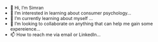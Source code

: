 - 👋 Hi, I’m Simran
- 👀 I’m interested in learning about consumer psychology...
- 🌱 I’m currently learning about myself ...
- 💞️ I’m looking to collaborate on anything that can help me gain some expereience...
- 📫 How to reach me via email or LinkedIn...

<!---
Simmyk93/Simmyk93 is a ✨ special ✨ repository because its `README.md` (this file) appears on your GitHub profile.
You can click the Preview link to take a look at your changes.
--->
